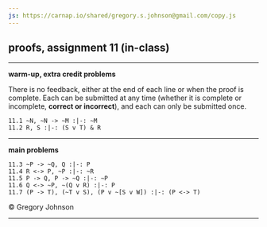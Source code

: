 ```yaml
---
js: https://carnap.io/shared/gregory.s.johnson@gmail.com/copy.js
--- 
```


## proofs, assignment 11 (in-class)

---

**warm-up, extra credit problems**

There is no feedback, either at the end of each line or when the proof is complete. Each can be submitted at any time (whether it is complete or incomplete, **correct or incorrect**), and each can only be submitted once.

~~~{.ProofChecker .JohnsonSL options="fonts tabindent render exam" guides="fitch" feedback="none" points="1" late-credit="1"}
11.1 ~N, ~N -> ~M :|-: ~M
11.2 R, S :|-: (S v T) & R 
~~~

---

**main problems**

~~~{.ProofChecker .JohnsonSL options="fonts tabindent" guides="fitch" points="20" late-credit="15"}
11.3 ~P -> ~Q, Q :|-: P
11.4 R <-> P, ~P :|-: ~R
11.5 P -> Q, P -> ~Q :|-: ~P
11.6 Q <-> ~P, ~(Q v R) :|-: P
11.7 (P -> T), (~T v S), (P v ~[S v W]) :|-: (P <-> T)
~~~

<p>&copy; <script>document.write(new Date().getFullYear())</script> Gregory Johnson</p>
 
---